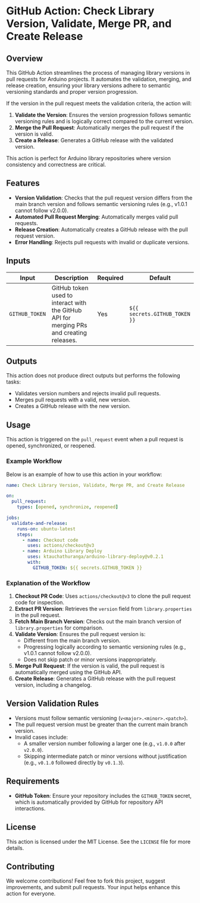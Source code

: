 # GitHub Action: Check Library Version, Validate, Merge PR, and Create Release

## Overview

This GitHub Action streamlines the process of managing library versions in pull requests for Arduino projects. It automates the validation, merging, and release creation, ensuring your library versions adhere to semantic versioning standards and proper version progression.

If the version in the pull request meets the validation criteria, the action will:

1. **Validate the Version**: Ensures the version progression follows semantic versioning rules and is logically correct compared to the current version.
2. **Merge the Pull Request**: Automatically merges the pull request if the version is valid.
3. **Create a Release**: Generates a GitHub release with the validated version.

This action is perfect for Arduino library repositories where version consistency and correctness are critical.

## Features

- **Version Validation**: Checks that the pull request version differs from the main branch version and follows semantic versioning rules (e.g., v1.0.1 cannot follow v2.0.0).
- **Automated Pull Request Merging**: Automatically merges valid pull requests.
- **Release Creation**: Automatically creates a GitHub release with the pull request version.
- **Error Handling**: Rejects pull requests with invalid or duplicate versions.

## Inputs

| Input              | Description                                                             | Required | Default                  |
|--------------------|-------------------------------------------------------------------------|----------|--------------------------|
| `GITHUB_TOKEN`     | GitHub token used to interact with the GitHub API for merging PRs and creating releases. | Yes      | `${{ secrets.GITHUB_TOKEN }}` |

## Outputs

This action does not produce direct outputs but performs the following tasks:
- Validates version numbers and rejects invalid pull requests.
- Merges pull requests with a valid, new version.
- Creates a GitHub release with the new version.

## Usage

This action is triggered on the `pull_request` event when a pull request is opened, synchronized, or reopened.

### Example Workflow

Below is an example of how to use this action in your workflow:

```yaml
name: Check Library Version, Validate, Merge PR, and Create Release

on:
  pull_request:
    types: [opened, synchronize, reopened]

jobs:
  validate-and-release:
    runs-on: ubuntu-latest
    steps:
      - name: Checkout code
        uses: actions/checkout@v3
      - name: Arduino Library Deploy
        uses: ktauchathuranga/arduino-library-deploy@v0.2.1
        with:
          GITHUB_TOKEN: ${{ secrets.GITHUB_TOKEN }}
```

### Explanation of the Workflow

1. **Checkout PR Code**: Uses `actions/checkout@v3` to clone the pull request code for inspection.
2. **Extract PR Version**: Retrieves the `version` field from `library.properties` in the pull request.
3. **Fetch Main Branch Version**: Checks out the main branch version of `library.properties` for comparison.
4. **Validate Version**: Ensures the pull request version is:
   - Different from the main branch version.
   - Progressing logically according to semantic versioning rules (e.g., v1.0.1 cannot follow v2.0.0).
   - Does not skip patch or minor versions inappropriately.
5. **Merge Pull Request**: If the version is valid, the pull request is automatically merged using the GitHub API.
6. **Create Release**: Generates a GitHub release with the pull request version, including a changelog.

## Version Validation Rules

- Versions must follow semantic versioning (`v<major>.<minor>.<patch>`).
- The pull request version must be greater than the current main branch version.
- Invalid cases include:
  - A smaller version number following a larger one (e.g., `v1.0.0` after `v2.0.0`).
  - Skipping intermediate patch or minor versions without justification (e.g., `v0.1.0` followed directly by `v0.1.3`).

## Requirements

- **GitHub Token**: Ensure your repository includes the `GITHUB_TOKEN` secret, which is automatically provided by GitHub for repository API interactions.

## License

This action is licensed under the MIT License. See the `LICENSE` file for more details.

## Contributing

We welcome contributions! Feel free to fork this project, suggest improvements, and submit pull requests. Your input helps enhance this action for everyone.
